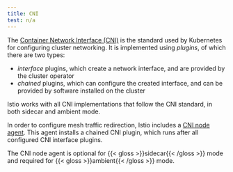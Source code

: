 ```yaml
---
title: CNI
test: n/a
---
```


The [Container Network Interface (CNI)](https://www.cni.dev/) is the standard used by Kubernetes for configuring cluster networking. It is implemented using *plugins*, of which there are two types:

* *interface* plugins, which create a network interface, and are provided by the cluster operator
* *chained* plugins, which can configure the created interface, and can be provided by software installed on the cluster

Istio works with all CNI implementations that follow the CNI standard, in both sidecar and ambient mode.

In order to configure mesh traffic redirection, Istio includes a [CNI node agent](/es/docs/setup/additional-setup/cni/). This agent installs a chained CNI plugin, which runs after all configured CNI interface plugins.

The CNI node agent is optional for {{< gloss >}}sidecar{{< /gloss >}} mode and required for {{< gloss >}}ambient{{< /gloss >}} mode.
